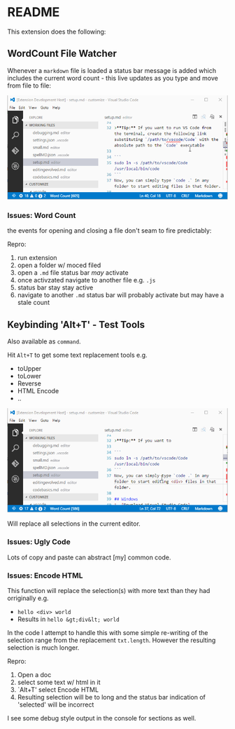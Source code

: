 # README

This extension does the following:

## WordCount File Watcher
Whenever a `markdown` file is loaded a status bar message is added which includes the current word count - this live updates as you type and move from file to file:

![Status](images/StatusWordCount.gif)

### Issues: Word Count
the events for opening and closing a file don't seam to fire predictably:

Repro:
1. run extension
2. open a folder w/ moced filed
3. open a `.md` file status bar _may_ activate
4. once activzated navigate to another file e.g. `.js`
5. status bar stay stay active
6. navigate to another `.md` status bar will probably activate but may have a stale count

## Keybinding 'Alt+T' - Test Tools
Also available as `command`.

Hit `Alt+T` to get some text replacement tools e.g.
* toUpper
* toLower
* Reverse
* HTML Encode
* ..

![Tools](images/commands.gif)

Will replace all selections in the current editor.

### Issues: Ugly Code
Lots of copy and paste can abstract [my] common code.

### Issues: Encode HTML
This function will replace the selection(s) with more text than they had orriginally e.g.

* `hello <div> world`
* Results in `hello &gt;div&lt; world`

In the code I attempt to handle this with some simple re-writing of the selection range from the replacement `txt.length`.  However the resulting selection is much longer.  

Repro:
1. Open a doc
2. select some text w/ html in it
3. `Alt+T' select Encode HTML
4. Resulting selection will be to long and the status bar indication of 'selected' will be incorrect

I see some debug style output in the console for sections as well.